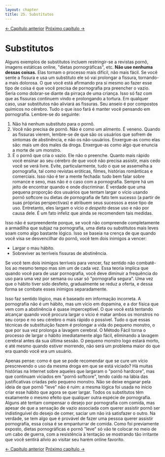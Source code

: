 ```yaml
---
layout: chapter
title: 25. Substitutos 
---
```


<div class="pagination-selector">
<a href="24-sera-que-vai-ser-mais-dificil-pra-mim.html" class="chapter-btn">&larr; Capítulo anterior</a>
<a href="26-devo-evitar-situacoes-tentadoras.html" class="chapter-btn">Próximo capítulo &#8594;</a>
</div>

# Substitutos

Alguns exemplos de substitutos incluem restringir-se a revistas pornô, imagens estáticas online, "dietas pornográficas", etc. **Não use nenhuma dessas coisas.** Elas tornam o processo mais difícil, não mais fácil. Se você sente a fissura e usa um substituto ele só vai prolongar a fissura, tornando-a mais dolorosa. O que você está afirmando pra si mesmo ao fazer esse tipo de coisa é que você precisa de pornografia pra preencher o vazio. Seria como dobrar-se diante da pirraça de uma criança. Isso só faz com que as fissuras continuem vindo e prolongando a tortura. Em qualquer caso, usar substitutos não aliviará as fissuras. Seu anseio é por compostos químicos no cérebro. Tudo o que isso fará é manter você pensando em pornografia. Lembre-se do seguinte:

1. Não há nenhum substituto para o pornô.
2. Você não precisa de pornô. Não é como um alimento. É veneno. Quando as fissuras vierem, lembre-se de que são os usuários que sofrem de sintomas de abstinência, e não os não-usuários. Enxergue-as como elas são: mais um dos males da droga. Enxergue-as como algo que enuncia a morte de um monstro.
3. É o pornô que cria o vazio. Ele não o preenche. Quanto mais rápido você ensinar ao seu cérebro de que você não precisa assistir, mais cedo você se verá livre. Evite, particularmente, tudo o que se assemelha a pornografia, tal como revistas eróticas, filmes, histórias românticas e comerciais. Isso não é ter a mente fechada: tudo bem falar sobre romance e sexo, mas não é o caso com a pornografia. Sempre há um jeito de encontrar quando e onde discriminar. É verdade que uma pequena proporção dos usuários que tentam largar o vício usando pornô softcore ou dietas de pornografia de fato tem sucesso (a partir de suas próprias perspectivas) e atribuem seus sucessos a esse tipo de uso. Entretanto, eles largam o vício *a despeito* desse uso e não por causa dele. É um fato infeliz que ainda se recomendem tais medidas.

Isso não é surpreendente porque, se você não compreende completamente a armadilha que subjaz na pornografia, uma dieta ou substitutos mais leves soam como algo bastante lógico. Isso se baseia na crença de que quando você visa se desvencilhar do pornô, você tem dois inimigos a vencer:

- Largar o mau hábito.
- Sobreviver as terríveis fissuras de abstinência.

Se você tem dois inimigos terríveis para vencer, faz sentido não combatê-los ao mesmo tempo mas sim um de cada vez. Essa teoria implica que quando você para de usar pornografia, você deve diminuir a frequência do uso para uma vez por semana ou usar só "pornografia segura". Uma vez que o hábito tiver sido desfeito, gradualmente se reduz a oferta, e dessa forma se combate esses inimigos separadamente.

Isso faz sentido lógico, mas é baseado em informação incorreta. A pornografia não é um hábito, mas um vício em dopamina, e a dor física que vem com a abstinência é quase imperceptível. O que você está tentando alcançar quando você procura largar o vício é matar ambos os monstros no seu corpo e no seu cérebro o mais rápido o possível. Tudo o que essas técnicas de substituição fazem é prolongar a vida do pequeno monstro, o que por sua vez prolonga a lavagem cerebral. O Método Fácil torna o processo de largar o hábito imediatamente algo fácil, eliminando a lavagem cerebral antes da sua última sessão. O pequeno monstro logo estará morto, e até mesmo quando estiver morrendo, não será um problema maior do que era quando você era um usuário.

Apenas pense: como é que se pode recomendar que se cure um vício prescrevendo o uso da mesma droga em que se está viciado? Há muitas histórias na Internet sobre aqueles que largaram o "pornô hardcore", mas que continuam viciados em "pornô softcore", tendo caído na lábia das justificativas criadas pelo pequeno monstro. Não se deixe enganar pela ideia de que pornô "leve" não é ruim: a mesma lógica foi usada no início criar esse hábito que agora se quer largar. Todos os substitutos têm exatamente o mesmo efeito que qualquer outra espécie de pornografia. Alguns até tentam compensar o desejo por pornografia com comida, mas apesar de que a sensação de vazio associada com querer assistir pornô ser indistinguível do desejo de comer, saciar um não irá satisfazer o outro. Na verdade, se tem algo que é provável de fazer uma pessoa querer assistir pornografia, essa coisa é se empanturrar de comida. Como foi previamente exposto, dietas pornográficas e pornô "leve" só vão te colocar no meio de um cabo de guerra, com a resistência à tentação se mostrando tão irritante que você sentirá alívio ao visitar seu harém online favorito. 

<div class="pagination-selector">
<a href="24-sera-que-vai-ser-mais-dificil-pra-mim.html" class="chapter-btn">&larr; Capítulo anterior</a>
<a href="26-devo-evitar-situacoes-tentadoras.html" class="chapter-btn">Próximo capítulo &#8594;</a>
</div>


